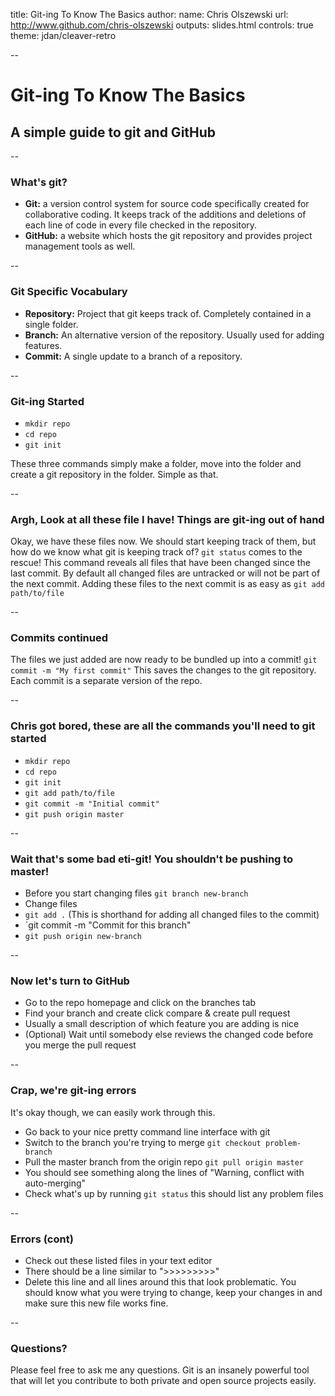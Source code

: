 title: Git-ing To Know The Basics
author:
  name: Chris Olszewski
  url: http://www.github.com/chris-olszewski
outputs: slides.html
controls: true
theme: jdan/cleaver-retro

--

# Git-ing To Know The Basics
## A simple guide to git and GitHub

--

### What's git?

- **Git:** a version control system for source code specifically created for collaborative coding. It keeps track of the additions and deletions of each line of code in every file checked in the repository.
- **GitHub:** a website which hosts the git repository and provides project management tools as well.

--

### Git Specific Vocabulary

- **Repository:** Project that git keeps track of. Completely contained in a single folder.
- **Branch:** An alternative version of the repository. Usually used for adding features.
- **Commit:** A single update to a branch of a repository.

--

### Git-ing Started

- `mkdir repo`
- `cd repo`
- `git init`

These three commands simply make a folder, move into the folder and create a git repository in the folder. Simple as that.

--

### Argh, Look at all these file I have! Things are git-ing out of hand

Okay, we have these files now. We should start keeping track of them, but how do we know what git is keeping track of?
`git status` comes to the rescue! This command reveals all files that have been changed since the last commit.
By default all changed files are untracked or will not be part of the next commit. Adding these files to the next commit is as easy as `git add path/to/file`

--

### Commits continued

The files we just added are now ready to be bundled up into a commit! `git commit -m "My first commit"`
This saves the changes to the git repository. Each commit is a separate version of the repo.

--

### Chris got bored, these are all the commands you'll need to git started

- `mkdir repo`
- `cd repo`
- `git init`
- `git add path/to/file`
- `git commit -m "Initial commit"`
- `git push origin master`

--

### Wait that's some bad eti-git! You shouldn't be pushing to master!

- Before you start changing files `git branch new-branch`
- Change files
- `git add .` (This is shorthand for adding all changed files to the commit)
- `git commit -m "Commit for this branch"
- `git push origin new-branch`

--

### Now let's turn to GitHub

- Go to the repo homepage and click on the branches tab
- Find your branch and create click compare & create pull request
- Usually a small description of which feature you are adding is nice
- (Optional) Wait until somebody else reviews the changed code before you merge the pull request

--

### Crap, we're git-ing errors

It's okay though, we can easily work through this.
- Go back to your nice pretty command line interface with git
- Switch to the branch you're trying to merge `git checkout problem-branch`
- Pull the master branch from the origin repo `git pull origin master`
- You should see something along the lines of "Warning, conflict with auto-merging"
- Check what's up by running `git status` this should list any problem files

--

### Errors (cont)

- Check out these listed files in your text editor
- There should be a line similar to ">>>>>>>>>"
- Delete this line and all lines around this that look problematic. You should know what you were trying to change, keep your changes in and make sure this new file works fine.

--

### Questions?

Please feel free to ask me any questions. Git is an insanely powerful tool that will let you contribute to both private and open source projects easily.
